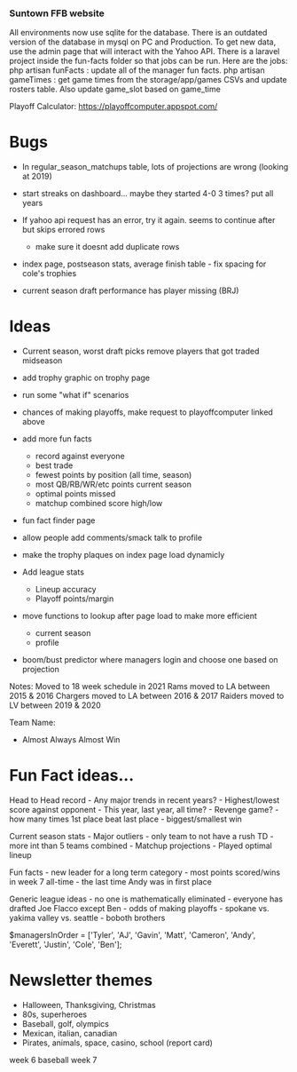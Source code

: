 ### Suntown FFB website

All environments now use sqlite for the database. There is an outdated version of the database in mysql on PC and Production.
To get new data, use the admin page that will interact with the Yahoo API. 
There is a laravel project inside the fun-facts folder so that jobs can be run. Here are the jobs:
php artisan funFacts : update all of the manager fun facts. 
php artisan gameTimes : get game times from the storage/app/games CSVs and update rosters table. Also update game_slot based on game_time

Playoff Calculator: https://playoffcomputer.appspot.com/

# Bugs
- In regular_season_matchups table, lots of projections are wrong (looking at 2019)
- start streaks on dashboard... maybe they started 4-0 3 times? put all years

- If yahoo api request has an error, try it again. seems to continue after but skips errored rows
    - make sure it doesnt add duplicate rows
- index page, postseason stats, average finish table - fix spacing for cole's trophies
- current season draft performance has player missing (BRJ)

# Ideas

- Current season, worst draft picks remove players that got traded midseason
- add trophy graphic on trophy page
- run some "what if" scenarios
- chances of making playoffs, make request to playoffcomputer linked above
- add more fun facts
    - record against everyone
    - best trade
    - fewest points by position (all time, season)
    - most QB/RB/WR/etc points current season
    - optimal points missed
    - matchup combined score high/low

- fun fact finder page
- allow people add comments/smack talk to profile
- make the trophy plaques on index page load dynamicly

- Add league stats
    - Lineup accuracy
    - Playoff points/margin
- move functions to lookup after page load to make more efficient
    - current season
    - profile
- boom/bust predictor where managers login and choose one based on projection

Notes:
Moved to 18 week schedule in 2021
Rams moved to LA between 2015 & 2016
Chargers moved to LA between 2016 & 2017
Raiders moved to LV between 2019 & 2020

Team Name:
- Almost Always Almost Win


# Fun Fact ideas...

Head to Head record
    - Any major trends in recent years?
    - Highest/lowest score against opponent
        - This year, last year, all time?
    - Revenge game? 
    - how many times 1st place beat last place
    - biggest/smallest win
    
Current season stats
    - Major outliers
        - only team to not have a rush TD
        - more int than 5 teams combined
    - Matchup projections
    - Played optimal lineup

Fun facts
    - new leader for a long term category
    - most points scored/wins in week 7 all-time
    - the last time Andy was in first place

Generic league ideas
    - no one is mathematically eliminated
    - everyone has drafted Joe Flacco except Ben
    - odds of making playoffs
    - spokane vs. yakima valley vs. seattle
    - boboth brothers


$managersInOrder = ['Tyler', 'AJ', 'Gavin', 'Matt', 'Cameron', 'Andy', 'Everett', 'Justin', 'Cole', 'Ben'];

# Newsletter themes

- Halloween, Thanksgiving, Christmas
- 80s, superheroes
- Baseball, golf, olympics
- Mexican, italian, canadian
- Pirates, animals, space, casino, school (report card)

week 6 baseball
week 7 